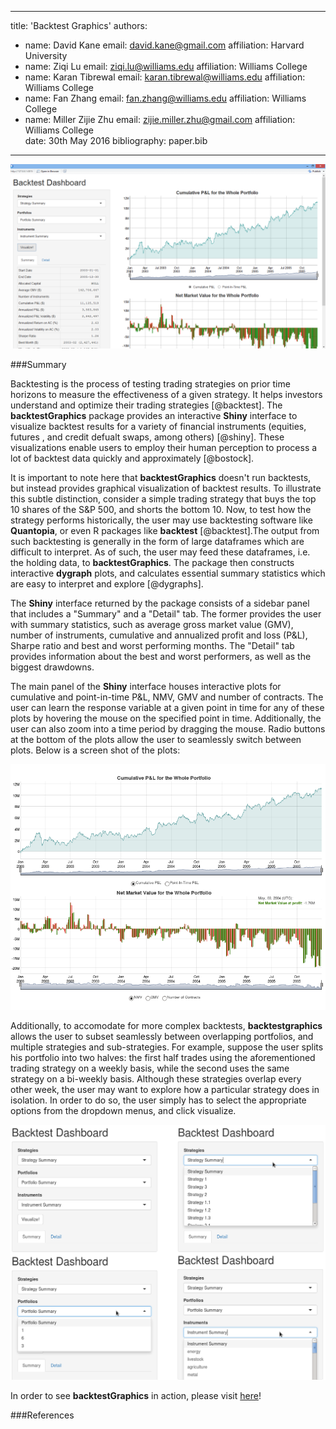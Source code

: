 
---
title: 'Backtest Graphics'
authors: 
  - name: David Kane
    email: david.kane@gmail.com
    affiliation: Harvard University
  - name: Ziqi Lu
    email: ziqi.lu@williams.edu
    affiliation: Williams College
  - name: Karan Tibrewal
    email: karan.tibrewal@williams.edu
    affiliation: Williams College
  - name: Fan Zhang
    email: fan.zhang@williams.edu
    affiliation: Williams College
  - name: Miller Zijie Zhu
    email: zijie.miller.zhu@gmail.com
    affiliation: Williams College    
date: 30th May 2016
bibliography: paper.bib
---

![](bg1.png)

###Summary

Backtesting is the process of testing trading strategies on prior time horizons to measure the effectiveness of a given strategy. It helps investors understand and optimize their trading strategies [@backtest]. The **backtestGraphics** package provides an interactive **Shiny** interface to visualize backtest results for a variety of financial instruments (equities, futures , and credit defualt swaps, among others) [@shiny]. These visualizations enable users to employ their human perception to process a lot of backtest data quickly and approximately [@bostock]. 

It is important to note here that **backtestGraphics** doesn't run backtests, but instead provides graphical visualization of backtest results. To illustrate this subtle distinction, consider a simple trading strategy that buys the top 10 shares of the S&P 500, and shorts the bottom 10. Now, to test how the strategy performs historically, the user may use backtesting software like **Quantopia**, or even  R packages like **backtest** [@backtest].The output from such backtesting is generally in the form of large dataframes which are difficult to interpret. As of such, the user may feed these dataframes, i.e. the holding data, to **backtestGraphics**. The package then constructs interactive **dygraph** plots, and calculates essential summary statistics which are easy to interpret and explore [@dygraphs]. 

The **Shiny** interface returned by the package consists of a sidebar panel that includes a "Summary" and a "Detail" tab. The former provides the user with summary statistics, such as average gross market value (GMV), number of instruments, cumulative and annualized profit and loss (P&L), Sharpe ratio and best and worst performing months. The "Detail" tab provides information about the best and worst performers, as well as the biggest drawdowns. 

The main panel of the **Shiny** interface houses interactive plots for cumulative and point-in-time P&L, NMV, GMV and number of contracts. The user can learn the response variable at a given point in time for any of these plots by hovering the mouse on the specified point in time. Additionally, the user can also zoom into a time period by dragging the mouse. Radio buttons at the bottom of the plots allow the user to seamlessly switch between plots. Below is a screen shot of the plots: 

![](vignettes/img/plots.png)

Additionally, to accomodate for more complex backtests, **backtestgraphics** allows the user to subset seamlessly between overlapping portfolios, and multiple strategies and sub-strategies. For example, suppose the user splits his portfolio into two halves: the first half trades using the aforementioned trading strategy on a weekly basis, while the second uses the same strategy on a bi-weekly basis. Although these strategies overlap every other week, the user may want to explore how a particular strategy does in isolation. In order to do so, the user simply has to select the appropriate options from the dropdown menus, and click visualize. 

![](vignettes/img/dropdown.png)

In order to see **backtestGraphics** in action, please visit [here](https://backtestgraphics.shinyapps.io/backtestGraphics)!

###References

